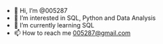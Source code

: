 - 👋 Hi, I’m @005287
- 👀 I’m interested in SQL, Python and Data Analysis
- 🌱 I’m currently learning SQL
- 📫 How to reach me 005287@gmail.com

<!---
005287/005287 is a ✨ special ✨ repository because its `README.md` (this file) appears on your GitHub profile.
You can click the Preview link to take a look at your changes.
--->
